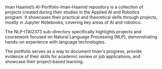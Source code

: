 Iman Haamid’s AI-Portfolio-Iman-Haamid repository is a collection of projects created during their studies in the Applied AI and Robotics program. It showcases their practical and theoretical skills through projects, mostly in Jupyter Notebooks, covering key areas of AI and robotics.

The NLP-ITAI2373 sub-directory specifically highlights projects and coursework focused on Natural Language Processing (NLP), demonstrating hands-on experience with language technologies.

The portfolio serves as a way to document Iman's progress, provide evidence of their skills for academic review or job applications, and showcase their project-based learning.
